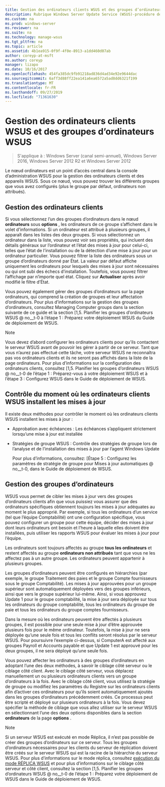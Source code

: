 ```yaml
---
title: Gestion des ordinateurs clients WSUS et des groupes d’ordinateurs WSUS
description: Rubrique Windows Server Update Service (WSUS)-procédure de gestion des ordinateurs clients et des groupes
ms.custom: na
ms.prod: windows-server
ms.reviewer: na
ms.suite: na
ms.technology: manage-wsus
ms.tgt_pltfrm: na
ms.topic: article
ms.assetid: 4b1ea915-0f9f-4f0e-8913-a1dd460d07ab
author: coreyp-at-msft
ms.author: coreyp
manager: lizapo
ms.date: 10/16/2017
ms.openlocfilehash: 454fa385dc9fb91218ad836d4ad34e92e9644dac
ms.sourcegitcommit: 6aff3d88ff22ea141a6ea6572a5ad8dd6321f199
ms.translationtype: MT
ms.contentlocale: fr-FR
ms.lasthandoff: 09/27/2019
ms.locfileid: "71361630"
---
```

# <a name="managing-wsus-client-computers-and-wsus-computer-groups"></a>Gestion des ordinateurs clients WSUS et des groupes d’ordinateurs WSUS

>S'applique à : Windows Server (canal semi-annuel), Windows Server 2016, Windows Server 2012 R2 et Windows Server 2012

Le nœud ordinateurs est un point d’accès central dans la console d’administration WSUS pour la gestion des ordinateurs clients et des appareils WSUS. Sous ce nœud, vous pouvez trouver les différents groupes que vous avez configurés (plus le groupe par défaut, ordinateurs non attribués).

## <a name="managing-client-computers"></a>Gestion des ordinateurs clients
Si vous sélectionnez l’un des groupes d’ordinateurs dans le nœud **ordinateurs** sous **options** , les ordinateurs de ce groupe s’affichent dans le volet d’informations. Si un ordinateur est attribué à plusieurs groupes, il apparaît dans les listes des deux groupes. Si vous sélectionnez un ordinateur dans la liste, vous pouvez voir ses propriétés, qui incluent des détails généraux sur l’ordinateur et l’état des mises à jour pour celui-ci, telles que l’état de l’installation ou de la détection d’une mise à jour pour un ordinateur particulier. Vous pouvez filtrer la liste des ordinateurs sous un groupe d’ordinateurs donné par État. La valeur par défaut affiche uniquement les ordinateurs pour lesquels des mises à jour sont nécessaires ou qui ont subi des échecs d’installation. Toutefois, vous pouvez filtrer l’affichage par n’importe quel état. Cliquez sur **Actualiser** après avoir modifié le filtre d’État.

Vous pouvez également gérer des groupes d’ordinateurs sur la page ordinateurs, qui comprend la création de groupes et leur affectation d’ordinateurs. Pour plus d’informations sur la gestion des groupes d’ordinateurs, consultez Managing Computer groups dans la section suivante de ce guide et la section [1,5. Planifier les groupes d’ordinateurs WSUS @ no__t-0 à l’étape 1 : Préparez votre déploiement WSUS du Guide de déploiement de WSUS.

> [!NOTE]
> Vous devez d’abord configurer les ordinateurs clients pour qu’ils contactent le serveur WSUS avant de pouvoir les gérer à partir de ce serveur. Tant que vous n’aurez pas effectué cette tâche, votre serveur WSUS ne reconnaîtra pas vos ordinateurs clients et ils ne seront pas affichés dans la liste de la page ordinateurs. Pour plus d’informations sur la configuration des ordinateurs clients, consultez [1,5. Planifier les groupes d’ordinateurs WSUS @ no__t-0 de l’étape 1 : Préparez-vous à votre déploiement WSUS et à l’étape 3 : Configurez WSUS dans le Guide de déploiement de WSUS.

## <a name="controlling-when-wsus-client-computers-install-updates"></a>Contrôle du moment où les ordinateurs clients WSUS installent les mises à jour
Il existe deux méthodes pour contrôler le moment où les ordinateurs clients WSUS installent les mises à jour :

-   Approbation avec échéances : Les échéances s’appliquent strictement lorsqu’une mise à jour est installée

-   Stratégies de groupe WSUS : Contrôle des stratégies de groupe lors de l’analyse et de l’installation des mises à jour par l’agent Windows Update

    Pour plus d’informations, consultez: [Étape 5 : Configurez les paramètres de stratégie de groupe pour Mises à jour automatiques @ no__t-0, dans le Guide de déploiement de WSUS.

## <a name="managing-computer-groups"></a>Gestion des groupes d’ordinateurs
WSUS vous permet de cibler les mises à jour vers des groupes d’ordinateurs clients afin que vous puissiez vous assurer que des ordinateurs spécifiques obtiennent toujours les mises à jour adéquates au moment le plus approprié. Par exemple, si tous les ordinateurs d’un service (tel que l’équipe Comptabilité) ont une configuration spécifique, vous pouvez configurer un groupe pour cette équipe, décider des mises à jour dont leurs ordinateurs ont besoin et l’heure à laquelle elles doivent être installées, puis utiliser les rapports WSUS pour évaluer les mises à jour pour l’équipe.

Les ordinateurs sont toujours affectés au groupe **tous les ordinateurs** et restent affectés au groupe **ordinateurs non attribués** tant que vous ne les affectez pas à un autre groupe. Les ordinateurs peuvent appartenir à plusieurs groupes.

Les groupes d’ordinateurs peuvent être configurés en hiérarchies (par exemple, le groupe Traitement des paies et le groupe Compte fournisseurs sous le groupe Comptabilité). Les mises à jour approuvées pour un groupe supérieur sont automatiquement déployées vers des groupes inférieurs, ainsi que vers le groupe supérieur lui-même. Ainsi, si vous approuvez Update 1 pour le groupe comptabilité, la mise à jour sera déployée sur tous les ordinateurs du groupe comptabilité, tous les ordinateurs du groupe de paie et tous les ordinateurs du groupe comptes fournisseurs.

Dans la mesure où les ordinateurs peuvent être affectés à plusieurs groupes, il est possible pour une seule mise à jour d’être approuvée plusieurs fois pour le même ordinateur. Toutefois, la mise à jour ne sera déployée qu’une seule fois et tous les conflits seront résolus par le serveur WSUS. Pour poursuivre l’exemple ci-dessus, si ComputerA est affecté aux groupes Payroll et Accounts payable et que Update 1 est approuvé pour les deux groupes, il ne sera déployé qu’une seule fois.

Vous pouvez affecter les ordinateurs à des groupes d’ordinateurs en adoptant l’une des deux méthodes, à savoir le ciblage côté serveur ou le ciblage côté client. Avec le ciblage côté serveur, vous déplacez manuellement un ou plusieurs ordinateurs clients vers un groupe d’ordinateurs à la fois. Avec le ciblage côté client, vous utilisez la stratégie de groupe ou modifiez les paramètres du Registre sur les ordinateurs clients afin d’activer ces ordinateurs pour qu’ils soient automatiquement ajoutés dans les groupes d’ordinateurs précédemment créés. Ce processus peut être scripté et déployé sur plusieurs ordinateurs à la fois. Vous devez spécifier la méthode de ciblage que vous allez utiliser sur le serveur WSUS en sélectionnant l’une des deux options disponibles dans la section **ordinateurs** de la page **options** .

> [!NOTE]
> Si un serveur WSUS est exécuté en mode Réplica, il n’est pas possible de créer des groupes d’ordinateurs sur ce serveur. Tous les groupes d’ordinateurs nécessaires pour les clients du serveur de réplication doivent être créés sur le serveur WSUS qui est la racine de la hiérarchie du serveur WSUS. Pour plus d’informations sur le mode réplica, consultez [exécution du mode RÉPLICA WSUS](running-wsus-replica-mode.md) et pour plus d’informations sur le ciblage côté serveur et côté client, consultez la section [1,5. Planifier les groupes d’ordinateurs WSUS @ no__t-0 de l’étape 1 : Préparez votre déploiement de WSUS dans le Guide de déploiement de WSUS.


